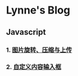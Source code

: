 # Lynne's Blog
## Javascript
### 1. [图片旋转、压缩与上传](https://github.com/mianyue502/blog/issues/1 "图片旋转、压缩与上传")
### 2. [自定义内容输入框](https://github.com/mianyue502/blog/issues/2 "自定义内容输入框")
